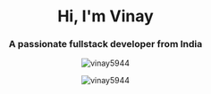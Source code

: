 <h1 align="center">Hi, I'm Vinay</h1>
<h3 align="center">A passionate fullstack developer from India</h3>







<p align="center">
  <img src="https://github-readme-stats.vercel.app/api/top-langs?username=vinay5944&show_icons=true&locale=en&layout=compact" alt="vinay5944" />
</p>

<p align="center">
  <img src="https://github-readme-stats.vercel.app/api?username=vinay5944&show_icons=true&locale=en" alt="vinay5944" />
</p>
